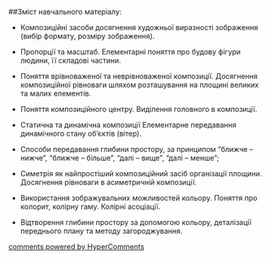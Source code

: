 <div id="hypercomments_widget" class="js-hypercomments-widget invisible"></div>

##Зміст навчального матеріалу:

*	Композиційні засоби досягнення художньої виразності  зображення (вибір формату, розміру зображення).

*	Пропорції та масштаб. Елементарні поняття про будову фігури людини, її складові частини.

*	Поняття  врівноваженої та неврівноваженої композиції. Досягнення композиційної рівноваги шляхом  розташування на площині великих та малих елементів.

*	Поняття композиційного центру. Виділення головного в композиції.

*	Статична та динамічна композиції Елементарне передавання динамічного стану об’єктів (вітер).

*	Способи передавання глибини простору, за принципом “ближче – нижче”, “ближче – більше”, “далі – вище”, “далі – менше”;

*	Симетрія як найпростіший  композиційний засіб організації площини. Досягнення рівноваги в асиметричній композиції.

*	Використання зображувальних можливостей кольору. Поняття про колорит, колірну гаму. Колірні асоціації.

*	Відтворення глибини простору за допомогою кольору, деталізації переднього плану та методу загороджування.


<div class="js-hypercomments-container">
    <a href="http://hypercomments.com" class="hc-link" title="comments widget">comments powered by HyperComments</a>
</div>